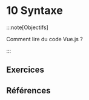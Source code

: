 # 10 Syntaxe

<Reaveal name="syntaxe" />

:::note[Objectifs]

Comment lire du code Vue.js ?

:::

## Exercices

## Références
